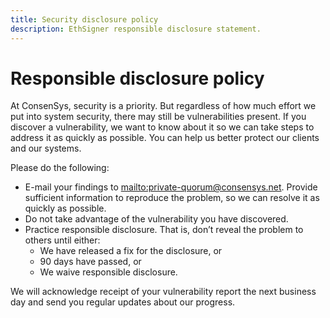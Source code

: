 ```yaml
---
title: Security disclosure policy
description: EthSigner responsible disclosure statement.
---
```


# Responsible disclosure policy

At ConsenSys, security is a priority. But regardless of how much effort we put into system security, there may still be vulnerabilities present. If you discover a vulnerability, we want to know about it so we can take steps to address it as quickly as possible. You can help us better protect our clients and our systems.

Please do the following:

- E-mail your findings to <mailto:private-quorum@consensys.net>. Provide sufficient information to reproduce the problem, so we can resolve it as quickly as possible.
- Do not take advantage of the vulnerability you have discovered.
- Practice responsible disclosure. That is, don’t reveal the problem to others until either:
  - We have released a fix for the disclosure, or
  - 90 days have passed, or
  - We waive responsible disclosure.

We will acknowledge receipt of your vulnerability report the next business day and send you regular updates about our progress.
